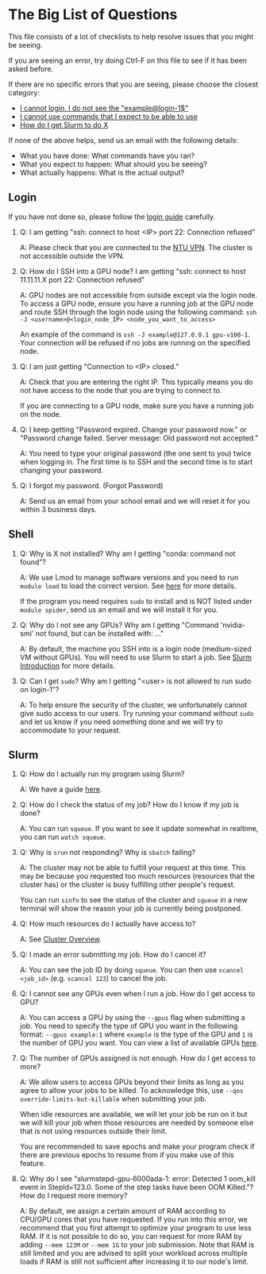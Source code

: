 # The Big List of Questions

This file consists of a lot of checklists to help resolve issues that you might
be seeing.

If you are seeing an error, try doing Ctrl-F on this file to see if it has been
asked before.

If there are no specific errors that you are seeing, please choose the closest
category:
- [I cannot login, I do not see the "example@login-1$"](#Login)
- [I cannot use commands that I expect to be able to use](#Shell)
- [How do I get Slurm to do X](#Slurm)

If none of the above helps, send us an email with the following details:
- What you have done: What commands have you ran?
- What you expect to happen: What should you be seeing?
- What actually happens: What is the actual output?

## Login

If you have not done so, please follow the [login guide](login.md) carefully.

1.  Q: I am getting "ssh: connect to host &lt;IP&gt; port 22: Connection refused"

    A: Please check that you are connected to the
    [NTU VPN](https://vpngate-student.ntu.edu.sg). The cluster is not accessible
    outside the VPN.

2.  Q: How do I SSH into a GPU node? I am getting "ssh: connect to host
       11.11.11.X port 22: Connection refused"

    A: GPU nodes are not accessible from outside except via the login node. To
       access a GPU node, ensure you have a running job at the GPU node and
       route SSH through the login node using the following command:
       `ssh -J <username>@<login_node_IP> <node_you_want_to_access>`

       An example of the command is `ssh -J example@127.0.0.1 gpu-v100-1`.
       Your connection will be refused if no jobs are running on the specified
       node.

3.  Q: I am just getting "Connection to &lt;IP&gt; closed."

    A: Check that you are entering the right IP. This typically means you do not
       have access to the node that you are trying to connect to.

       If you are connecting to a GPU node, make sure you have a running job on the
       node.

4.  Q: I keep getting "Password expired. Change your password now." or "Password
    change failed. Server message: Old password not accepted."

    A: You need to type your original password (the one sent to you) twice when
       logging in. The first time is to SSH and the second time is to start
       changing your password.

5.  Q: I forgot my password. (Forgot Password)

    A: Send us an email from your school email and we will reset it for you
       within 3 business days.

## Shell

1.  Q: Why is X not installed? Why am I getting "conda: command not found"?

    A: We use Lmod to manage software versions and you need to run
       `module load` to load the correct version. See
       [here](slurm.md#Use-Lmod-to-load-softwarepackages) for more details.

       If the program you need requires `sudo` to install and is NOT listed
       under `module spider`, send us an email and we will install it for you.

2.  Q: Why do I not see any GPUs? Why am I getting "Command 'nvidia-smi' not
       found, but can be installed with: ..."

    A: By default, the machine you SSH into is a login node (medium-sized VM
       without GPUs). You will need to use Slurm to start a job. See
       [Slurm Introduction](slurm.md) for more details.

3.  Q: Can I get `sudo`? Why am I getting "&lt;user&gt; is not allowed to run
       sudo on login-1"?

    A: To help ensure the security of the cluster, we unfortunately cannot give
       sudo access to our users. Try running your command without `sudo` and let
       us know if you need something done and we will try to accommodate to your
       request.

## Slurm

1.  Q: How do I actually run my program using Slurm?

    A: We have a guide [here](slurm.md).

2.  Q: How do I check the status of my job? How do I know if my job is done?

    A: You can run `squeue`. If you want to see it update somewhat in realtime,
       you can run `watch squeue`.

3.  Q: Why is `srun` not responding? Why is `sbatch` failing?

    A: The cluster may not be able to fulfill your request at this time. This
       may be because you requested too much resources (resources that the
       cluster has) or the cluster is busy fulfilling other people's request.

       You can run `sinfo` to see the status of the cluster and `squeue` in a
       new terminal will show the reason your job is currently being postponed.

4.  Q: How much resources do I actually have access to?

    A: See [Cluster Overview](cluster.md#Slurm).

5.  Q: I made an error submitting my job. How do I cancel it?

    A: You can see the job ID by doing `squeue`. You can then use
       `scancel <job_id>` (e.g. `scancel 123`) to cancel the job.

6.  Q: I cannot see any GPUs even when I run a job. How do I get access to GPU?

    A: You can access a GPU by using the `--gpus` flag when submitting a job.
       You need to specify the type of GPU you want in the following format:
       `--gpus example:1` where `example` is the type of the GPU and `1` is the
       number of GPU you want. You can view a list of available GPUs
       [here](cluster.md#Slurm).

7.  Q: The number of GPUs assigned is not enough. How do I get access to more?

    A: We allow users to access GPUs beyond their limits as long as you agree to
       allow your jobs to be killed. To acknowledge this, use
       `--qos override-limits-but-killable` when submitting your job.

       When idle resources are available, we will let your job be run on it but
       we will kill your job when those resources are needed by someone else
       that is not using resources outside their limit.

       You are recommended to save epochs and make your program check if there
       are previous epochs to resume from if you make use of this feature.

8.  Q: Why do I see "slurmstepd-gpu-6000ada-1: error: Detected 1 oom_kill event
       in StepId=123.0. Some of the step tasks have been OOM Killed."? How do I
       request more memory?

    A: By default, we assign a certain amount of RAM according to CPU/GPU cores
       that you have requested. If you run into this error, we recommend that
       you first attempt to optimize your program to use less RAM. If it is not
       possible to do so, you can request for more RAM by adding `--mem 123M` or
       `--mem 1G` to your job submission. Note that RAM is still limited and you
       are advised to split your workload across multiple loads if RAM is still
       not sufficient after increasing it to our node's limit.
